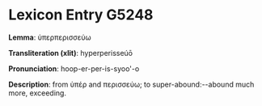 # Lexicon Entry G5248

**Lemma**: ὑπερπερισσεύω

**Transliteration (xlit)**: hyperperisseúō

**Pronunciation**: hoop-er-per-is-syoo'-o

**Description**:
from ὑπέρ and περισσεύω; to super-abound:--abound much more, exceeding.
